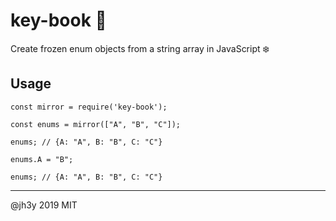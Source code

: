 # key-book 🔑

Create frozen enum objects from a string array in JavaScript ❄️

## Usage
```
const mirror = require('key-book');

const enums = mirror(["A", "B", "C"]);

enums; // {A: "A", B: "B", C: "C"}

enums.A = "B";

enums; // {A: "A", B: "B", C: "C"}
```

-------------

@jh3y 2019 MIT